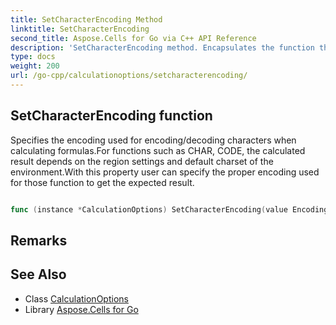 ```yaml
---
title: SetCharacterEncoding Method 
linktitle: SetCharacterEncoding
second_title: Aspose.Cells for Go via C++ API Reference
description: 'SetCharacterEncoding method. Encapsulates the function that represents setcharacterencoding in Go.'
type: docs
weight: 200
url: /go-cpp/calculationoptions/setcharacterencoding/
---
```


## SetCharacterEncoding function

Specifies the encoding used for encoding/decoding characters when calculating formulas.For functions such as CHAR, CODE, the calculated result depends on the region settings and default charset of the environment.With this property user can specify the proper encoding used for those function to get the expected result.

```go

func (instance *CalculationOptions) SetCharacterEncoding(value EncodingType)  error

```

## Remarks


## See Also

* Class [CalculationOptions](../)
* Library [Aspose.Cells for Go](../../)
